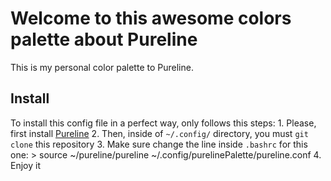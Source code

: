 
# Welcome to this awesome colors palette about Pureline

This is my personal color palette to Pureline. 

## Install 

To install this config file in a perfect way, only follows this steps:
    1. Please, first install [Pureline](https://github.com/chris-marsh/pureline) 
    2. Then, inside of `~/.config/` directory, you must `git clone` this repository
    3. Make sure change the line inside `.bashrc` for this one: 
       > source ~/pureline/pureline ~/.config/purelinePalette/pureline.conf
    4. Enjoy it

